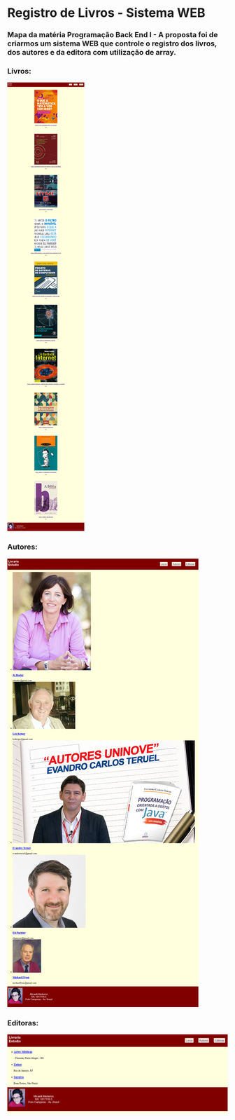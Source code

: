 # Registro de Livros - Sistema WEB
### Mapa da matéria Programação Back End I - A proposta foi de criarmos um sistema WEB que controle o registro dos livros, dos autores e da editora com utilização de array.
 

### Livros:
![Livros](https://github.com/MicaelliMedeiros/Back-End-I/blob/master/livros.jpg)

### Autores:

![Autores](https://github.com/MicaelliMedeiros/Back-End-I/blob/master/autores.jpg)

### Editoras:

![Editoras](https://github.com/MicaelliMedeiros/Back-End-I/blob/master/editoras.png)
